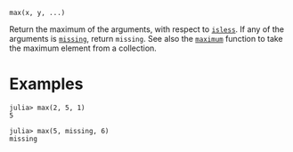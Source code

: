 ```
max(x, y, ...)
```

Return the maximum of the arguments, with respect to [`isless`](@ref). If any of the arguments is [`missing`](@ref), return `missing`. See also the [`maximum`](@ref) function to take the maximum element from a collection.

# Examples

```jldoctest
julia> max(2, 5, 1)
5

julia> max(5, missing, 6)
missing
```
